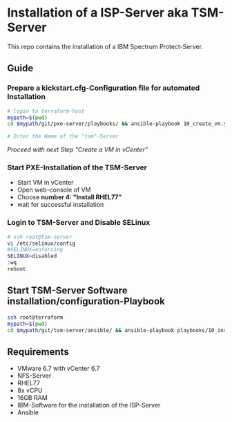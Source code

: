 # Installation of a ISP-Server aka TSM-Server
This repo contains the installation of a IBM Spectrum Protect-Server.
## Guide
### Prepare a kickstart.cfg-Configuration file for automated Installation

```bash
# login to terraform-host
mypath=$(pwd)
cd $mypath/git/pxe-server/playbooks/ && ansible-playbook 10_create_vm.yaml

# Enter the Name of the "tsm"-Server
```

*Proceed with next Step "Create a VM in vCenter"*



### Start PXE-Installation of the TSM-Server

- Start VM in vCenter
- Open web-console of VM
- Choose **number 4: "Install RHEL77"**
- wait for successful installation 



### Login to TSM-Server and Disable SELinux

```bash
# ssh root@tsm-server
vi /etc/selinux/config
#SELINUX=enforcing
SELINUX=disabled
:wq
reboot
```



## Start TSM-Server Software installation/configuration-Playbook

```bash
ssh root@terraform
mypath=$(pwd)
cd $mypath/git/tsm-server/ansible/ && ansible-playbook playbooks/10_install_configure_a_tsm_server.yaml -k
```





## Requirements

- VMware 6.7 with vCenter 6.7
- NFS-Server
- RHEL77
- 8x vCPU
- 16GB RAM
- IBM-Software for the installation of the ISP-Server
- Ansible